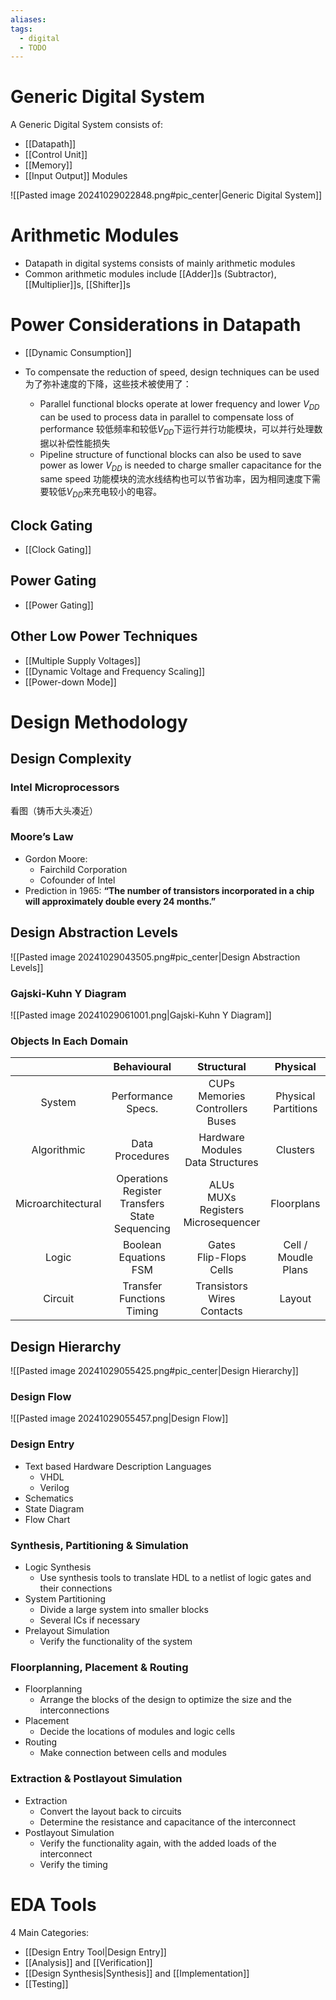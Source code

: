```yaml
---
aliases: 
tags:
  - digital
  - TODO
---
```

# Generic Digital System

A Generic Digital System consists of:
- [[Datapath]]
- [[Control Unit]]
- [[Memory]]
- [[Input Output]] Modules

![[Pasted image 20241029022848.png#pic_center|Generic Digital System]]

# Arithmetic Modules

- Datapath in digital systems consists of mainly arithmetic modules
- Common arithmetic modules include [[Adder]]s (Subtractor), [[Multiplier]]s, [[Shifter]]s

# Power Considerations in Datapath

- [[Dynamic Consumption]]

- To compensate the reduction of speed, design techniques can be used
  为了弥补速度的下降，这些技术被使用了：
	- Parallel functional blocks operate at lower frequency and lower $V_{DD}$ can be used to process data in parallel to compensate loss of performance
	  较低频率和较低$V_{DD}$下运行并行功能模块，可以并行处理数据以补偿性能损失
	- Pipeline structure of functional blocks can also be used to save power as lower $V_{DD}$ is needed to charge smaller capacitance for the same speed
	  功能模块的流水线结构也可以节省功率，因为相同速度下需要较低$V_{DD}$来充电较小的电容。

## Clock Gating

- [[Clock Gating]]

## Power Gating

- [[Power Gating]]

## Other Low Power Techniques

- [[Multiple Supply Voltages]]
- [[Dynamic Voltage and Frequency Scaling]]
- [[Power-down Mode]]

# Design Methodology
## Design Complexity

### Intel Microprocessors

看图（铸币大头凑近）

### Moore’s Law

- Gordon Moore:
	- Fairchild Corporation
	- Cofounder of Intel
- Prediction in 1965: **“The number of transistors incorporated in a chip will approximately double every 24 months.”**

## Design Abstraction Levels

![[Pasted image 20241029043505.png#pic_center|Design Abstraction Levels]]

### Gajski-Kuhn Y Diagram

![[Pasted image 20241029061001.png|Gajski-Kuhn Y Diagram]]

 ### Objects In Each Domain

|                    |                     Behavioural                      |                 Structural                  |        Physical        |
| :----------------: | :--------------------------------------------------: | :-----------------------------------------: | :--------------------: |
|       System       |                  Performance Specs.                  |  CUPs<br>Memories<br>Controllers<br>Buses   |  Physical Partitions   |
|    Algorithmic     |                   Data Procedures                    |     Hardware Modules<br>Data Structures     |        Clusters        |
| Microarchitectural | Operations<br>Register Transfers<br>State Sequencing | ALUs<br>MUXs<br>Registers<br>Microsequencer |       Floorplans       |
|       Logic        |               Boolean Equations<br>FSM               |        Gates<br>Flip-Flops<br>Cells         | Cell /<br>Moudle Plans |
|      Circuit       |             Transfer Functions<br>Timing             |      Transistors<br>Wires<br>Contacts       |         Layout         |

## Design Hierarchy

![[Pasted image 20241029055425.png#pic_center|Design Hierarchy]]

### Design Flow

![[Pasted image 20241029055457.png|Design Flow]]

### Design Entry

- Text based Hardware Description Languages
	- VHDL
	- Verilog
- Schematics
- State Diagram
- Flow Chart

### Synthesis, Partitioning & Simulation

- Logic Synthesis
	- Use synthesis tools to translate HDL to a netlist of logic gates and their connections
- System Partitioning
	- Divide a large system into smaller blocks
	- Several ICs if necessary
- Prelayout Simulation
	- Verify the functionality of the system

### Floorplanning, Placement & Routing

- Floorplanning
	- Arrange the blocks of the design to optimize the size and the interconnections
- Placement
	- Decide the locations of modules and logic cells
- Routing
	- Make connection between cells and modules

### Extraction & Postlayout Simulation

- Extraction
	- Convert the layout back to circuits
	- Determine the resistance and capacitance of the interconnect
- Postlayout Simulation
	- Verify the functionality again, with the added loads of the interconnect
	- Verify the timing

# EDA Tools

4 Main Categories:
- [[Design Entry Tool|Design Entry]]
- [[Analysis]] and [[Verification]]
- [[Design Synthesis|Synthesis]] and [[Implementation]]
- [[Testing]]
